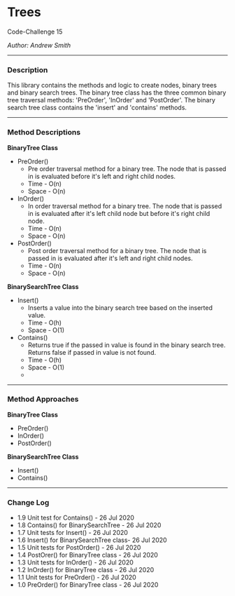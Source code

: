 # Trees

Code-Challenge 15

*Author: Andrew Smith*

---
### Description

This library contains the methods and logic to create nodes, binary trees and 
binary search trees. The binary tree class has the three common binary tree 
traversal methods: 'PreOrder', 'InOrder' and 'PostOrder'. The binary search tree class
contains the 'insert' and 'contains' methods.

---

### Method Descriptions

**BinaryTree Class**

- PreOrder()
  - Pre order traversal method for a binary tree. The node that is passed in is evaluated
    before it's left and right child nodes. 
  - Time - O(n)
  - Space - O(n)
- InOrder()
  - In order traversal method for a binary tree. The node that is passed in is evaluated
    after it's left child node but before it's right child node.
  - Time - O(n)
  - Space - O(n)
- PostOrder()
  - Post order traversal method for a binary tree. The node that is passed in is evaluated
    after it's left and right child nodes. 
  - Time - O(n)
  - Space - O(n)

**BinarySearchTree Class**

- Insert()
  - Inserts a value into the binary search tree based on the inserted value.
  - Time - O(h)
  - Space - O(1)
- Contains()
  - Returns true if the passed in value is found in the binary search tree.
    Returns false if passed in value is not found.
  - Time - O(h)
  - Space - O(1)
  - 
---

### Method Approaches

**BinaryTree Class**

- PreOrder()
- InOrder()
- PostOrder()

**BinarySearchTree Class**

- Insert()
- Contains()

---

### Change Log

- 1.9 Unit test for Contains() - 26 Jul 2020
- 1.8 Contains() for BinarySearchTree - 26 Jul 2020
- 1.7 Unit tests for Insert() - 26 Jul 2020
- 1.6 Insert() for BinarySearchTree class- 26 Jul 2020
- 1.5 Unit tests for PostOrder() - 26 Jul 2020
- 1.4 PostOrer() for BinaryTree class - 26 Jul 2020
- 1.3 Unit tests for InOrder() - 26 Jul 2020
- 1.2 InOrder() for BinaryTree class - 26 Jul 2020
- 1.1 Unit tests for PreOrder() - 26 Jul 2020
- 1.0 PreOrder() for BinaryTree class - 26 Jul 2020